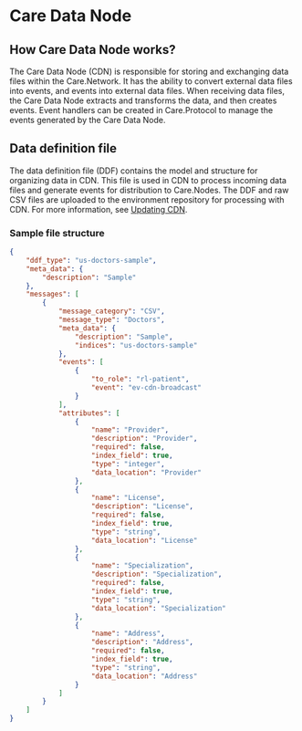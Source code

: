 # Care Data Node

## How Care Data Node works?

The Care Data Node (CDN) is responsible for storing and exchanging data files within the Care.Network. It has the ability to convert external data files into events, and events into external data files. When receiving data files, the Care Data Node extracts and transforms the data, and then creates events. Event handlers can be created in Care.Protocol to manage the events generated by the Care Data Node.

## Data definition file

The data definition file (DDF) contains the model and structure for organizing data in CDN. This file is used in CDN to process incoming data files and generate events for distribution to Care.Nodes. The DDF and raw CSV files are uploaded to the environment repository for processing with CDN. For more information, see [Updating CDN](../test-and-publish/publishing-the-protocol.md#update-cdn).

### Sample file structure

```json
{
    "ddf_type": "us-doctors-sample",
    "meta_data": {
        "description": "Sample"
    },
    "messages": [
        {
            "message_category": "CSV",
            "message_type": "Doctors",
            "meta_data": {
                "description": "Sample",
                "indices": "us-doctors-sample"
            },
            "events": [
                {
                    "to_role": "rl-patient",
                    "event": "ev-cdn-broadcast"
                }
            ],
            "attributes": [
                {
                    "name": "Provider",
                    "description": "Provider",
                    "required": false,
                    "index_field": true,
                    "type": "integer",
                    "data_location": "Provider"
                },
                {
                    "name": "License",
                    "description": "License",
                    "required": false,
                    "index_field": true,
                    "type": "string",
                    "data_location": "License"
                },
                {
                    "name": "Specialization",
                    "description": "Specialization",
                    "required": false,
                    "index_field": true,
                    "type": "string",
                    "data_location": "Specialization"
                },
                {
                    "name": "Address",
                    "description": "Address",
                    "required": false,
                    "index_field": true,
                    "type": "string",
                    "data_location": "Address"
                }
            ]
        }
    ]
}
```
